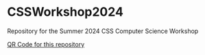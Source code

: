 # CSSWorkshop2024
Repository for the Summer 2024 CSS Computer Science Workshop

[QR Code for this repository](images/qrcode.png)
